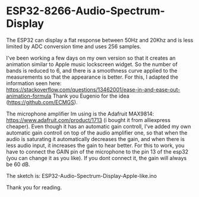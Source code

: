 # ESP32-8266-Audio-Spectrum-Display

The ESP32 can display a flat response between 50Hz and 20Khz and is less limited by ADC conversion time and uses 256 samples.

I've been working a few days on my own version so that it creates an animation similar to Apple music lockscreen widget.
So the number of bands is reduced to 6, and there is a smoothness curve applied to the measurements so that the appearance is better.
For this, I adapted the information seen here: https://stackoverflow.com/questions/13462001/ease-in-and-ease-out-animation-formula
Thank you Eugenio for the idea (https://github.com/ECMGS).

The microphone amplifier Im using is the Adafruit MAX9814: https://www.adafruit.com/product/1713 (i bought it from alliexpress cheaper).
Even though it has an automatic gain controll, I've added my own automatic gain controll on top of the audio amplifier one, so that when the audio is saturating it automatically decreases the gain, and when there is less audio input, it increases the gain to hear better. For this to work, you have to connect the GAIN pin of the microphone  to the pin 13 of the esp32 (you can change it as you like). If you dont connect it, the gain will always be 60 dB.

The sketch is: ESP32-Audio-Spectrum-Display-Apple-like.ino

Thank you for reading.
